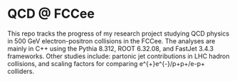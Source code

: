 # QCD @ FCCee
This repo tracks the progress of my research project studying QCD physics in 500 GeV electron-positron collisions in the FCCee. The analyses are mainly in C++ using the Pythia 8.312, ROOT 6.32.08, and FastJet 3.4.3 frameworks. Other studies include: partonic jet contributions in LHC hadron collisions, and scaling factors for comparing e^{+}e^{-}/p+p+/e-p+ colliders.